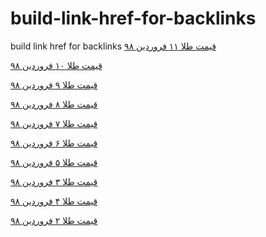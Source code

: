 # build-link-href-for-backlinks
build link href for backlinks
<a href="https://paghman.ir/2019/02/09/قیمت-طلا-امروز-۱۳۹۸-قیمت-طلا-۱۱-فروردین/">قیمت طلا ۱۱ فروردین ۹۸</a>

<a href="https://paghman.ir/2019/02/09/قیمت-طلا-امروز-۱۳۹۸-قیمت-طلا-۱۰-فروردین/">قیمت طلا ۱۰ فروردین ۹۸</a>

<a href="https://paghman.ir/2019/02/09/قیمت-طلا-امروز-۱۳۹۸-قیمت-طلا-۹-فروردین/">قیمت طلا ۹ فروردین ۹۸</a>

<a href="https://paghman.ir/2019/02/09/قیمت-طلا-امروز-۱۳۹۸-قیمت-طلا-۸-فروردین/">قیمت طلا ۸ فروردین ۹۸</a>

<a href="https://paghman.ir/2019/02/09/قیمت-طلا-امروز-۱۳۹۸-قیمت-طلا-۷-فروردین/">قیمت طلا ۷ فروردین ۹۸</a>

<a href="https://paghman.ir/2019/02/09/قیمت-طلا-امروز-۱۳۹۸-قیمت-طلا-۶-فروردین/">قیمت طلا ۶ فروردین ۹۸</a>

<a href="https://paghman.ir/2019/02/09/قیمت-طلا-امروز-۱۳۹۸-قیمت-طلا-۵-فروردین/">قیمت طلا ۵ فروردین ۹۸</a>

<a href="https://paghman.ir/2019/02/09/قیمت-طلا-امروز-۱۳۹۸-قیمت-طلا-۳-فروردین/">قیمت طلا ۳ فروردین ۹۸</a>

<a href="https://paghman.ir/2019/02/09/قیمت-طلا-امروز-۱۳۹۸-قیمت-طلا-۴-فروردین/">قیمت طلا ۴ فروردین ۹۸</a>

<a href="https://paghman.ir/2019/02/09/قیمت-طلا-امروز-۱۳۹۸-قیمت-طلا-۲-فروردین/">قیمت طلا ۲ فروردین ۹۸</a>
